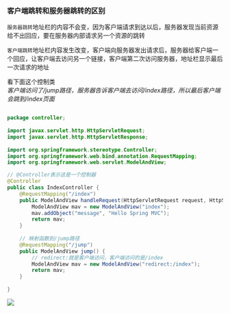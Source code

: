 
### 客户端跳转和服务器跳转的区别

`服务器跳转`地址栏的内容不会变，因为客户端请求到达以后，服务器发现当前资源给不出回应，要在服务器内部请求另一个资源的跳转  

`客户端跳转`地址栏内容发生改变，客户端向服务器发出请求后，服务器给客户端一个回应，让客户端去访问另一个链接，客户端第二次访问服务器，地址栏显示最后一次请求的地址


看下面这个控制类  
_客户端访问了/jump路径，服务器告诉客户端去访问/index路径，所以最后客户端会跳到/index页面_

```java

package controller;
 
import javax.servlet.http.HttpServletRequest;
import javax.servlet.http.HttpServletResponse;
 
import org.springframework.stereotype.Controller;
import org.springframework.web.bind.annotation.RequestMapping;
import org.springframework.web.servlet.ModelAndView;

// @Controller表示这是一个控制器
@Controller
public class IndexController {
    @RequestMapping("/index")
    public ModelAndView handleRequest(HttpServletRequest request, HttpServletResponse response) throws Exception {
        ModelAndView mav = new ModelAndView("index");
        mav.addObject("message", "Hello Spring MVC");
        return mav;
    }
    
    // 映射函数到/jump路径
    @RequestMapping("/jump")
    public ModelAndView jump() {
    	// redirect:就是客户端访问，客户端访问的是/index
        ModelAndView mav = new ModelAndView("redirect:/index");
        return mav;
    }  
     
}
```

![](../../pictures/SpringMVC/2000.PNG)
